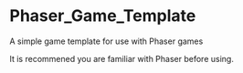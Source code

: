 Phaser_Game_Template
====================

A simple game template for use with Phaser games

It is recommened you are familiar with Phaser before using.
